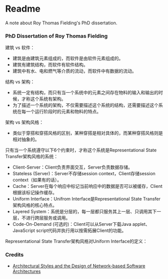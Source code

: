 # Readme
A note about Roy Thomas Fielding's PhD dissertation.

### PhD Dissertation of Roy Thomas Fielding

建筑 vs 软件：
- 建筑是由建筑元素组成的，而软件是由软件元素组成的。
- 建筑有建筑结构，而软件有软件结构。
- 建筑中有水、电和燃气等介质的流动，而软件中有数据的流动。

结构 vs 架构：
- 系统一定有结构，而只有当一个系统中的元素之间存在物料的输入和输出的时候，才称这个系统有架构。
- 为了描述一个系统的架构，不仅需要描述这个系统的结构，还需要描述这个系统在每一个运行阶段时的元素和物料的特点。

架构 vs 架构风格：
- 类似于穿搭和穿搭风格的区别，某种穿搭是相对具体的，而某种穿搭风格则是相对抽象的。

只有当一个系统遵守以下6个约束时，才称这个系统是Representational State Transfer架构风格的系统：
- Client-Server：Client负责界面交互，Server负责数据存储。
- Stateless (Server)：Server不存储session context，Client存储session context（如果有的话）。
- Cache：Server在每个响应中标记当前响应中的数据是否可以被缓存，Client根据该标记操作缓存。
- Uniform Interface：Unifrom Interface是Representational State Transfer架构风格的核心特点。
- Layered System：系统是分层的，每一层都只服务其上一层、只调用其下一层，不进行跨层服务或调用。
- Code-On-Demand (可选的)：Client可以从Server下载Java applet、JavaScript script代码并执行用以按需拓展Client的功能。

Representational State Transfer架构风格对Uniform Interface的定义：

### Credits
- [Architectural Styles and the Design of Network-based Software Architectures](https://ics.uci.edu/~fielding/pubs/dissertation/top.htm)
